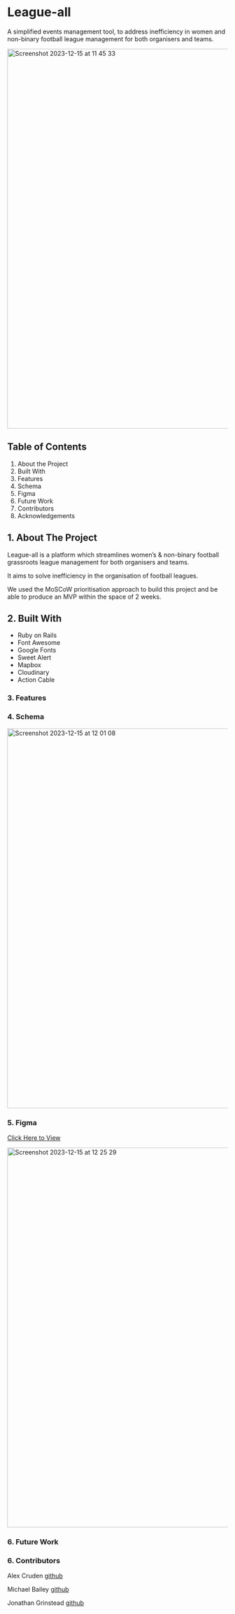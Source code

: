 <h1> League-all </h1>

<p> A simplified events management tool, to address inefficiency in women and non-binary football league management for both organisers and teams. <p> 

<img width="869" alt="Screenshot 2023-12-15 at 11 45 33" src="https://github.com/zeinaaabbb/League-all/assets/129793281/3ed067d4-56d1-42c1-9888-0c06df905e0f">


<h2> Table of Contents </h2>

1. About the Project
2. Built With 
3. Features
4. Schema
5. Figma
6. Future Work 
7. Contributors
8. Acknowledgements 


<h2> 1. About The Project </h2>

<p> League-all is a platform which streamlines women’s & non-binary football grassroots league management for both organisers and teams. </p>

<p> It aims to solve inefficiency in the organisation of football leagues. </p>

<p> We used the MoSCoW prioritisation approach to build this project and be able to produce an MVP within the space of 2 weeks. </p>

<h2> 2. Built With </h2>
<ul>
<li>Ruby on Rails</li>
<li>Font Awesome</li>
<li>Google Fonts</li> 
<li>Sweet Alert </li>
<li>Mapbox</li>
<li>Cloudinary</li>
<li>Action Cable</li>
</ul>

<h3> 3. Features </h3>


<h3> 4. Schema </h3>

<img width="869" alt="Screenshot 2023-12-15 at 12 01 08" src="https://github.com/zeinaaabbb/League-all/assets/129793281/05831bba-67cc-46ae-8879-fb25831de8d3">

<h3> 5. Figma </h3>

<a href ="https://www.figma.com/file/jg8XVQUU0E6bkxrCDHWDh8/Figma---League-all?type=design&node-id=0%3A1&mode=design&t=6PnsNtMDmqmo8iJF-1">Click Here to View</a>

<img width="869" alt="Screenshot 2023-12-15 at 12 25 29" src="https://github.com/zeinaaabbb/League-all/assets/129793281/a883658e-37ac-4505-8352-16f200330f41">

<h3> 6. Future Work </h3>

<h3> 6. Contributors </h3>

<p> Alex Cruden <a href = "https://github.com/crudengold" > github </a> </p>
<p> Michael Bailey <a href = "https://github.com/mbailey92" > github </a> </p>
<p> Jonathan Grinstead <a href = "https://github.com/jonathangrinstead" > github </a> </p>



